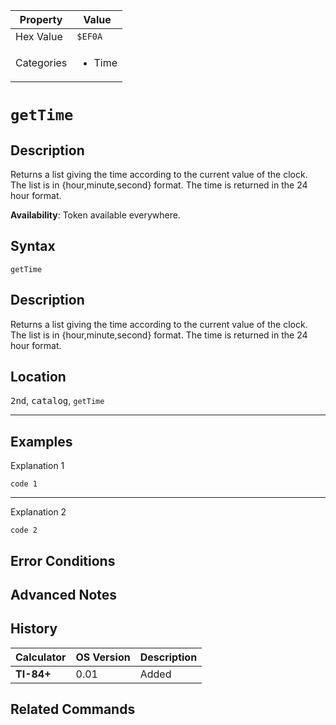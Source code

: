 | Property      | Value |
|---------------|-------|
| Hex Value     | `$EF0A`|
| Categories    | <ul><li>Time</li></ul> |

# `getTime`

## Description
Returns a list giving the time according to the current value of the clock. The list is in {hour,minute,second} format. The time is returned in the 24 hour format.


<b>Availability</b>: Token available everywhere.

## Syntax
`getTime`

## Description
Returns a list giving the time according to the current value of the clock. The list is in {hour,minute,second} format. The time is returned in the 24 hour format.

## Location
<kbd>2nd</kbd>, <kbd>catalog</kbd>, `getTime`
<hr>

## Examples

Explanation 1
```ti-basic
code 1
```
---
Explanation 2
```ti-basic
code 2
```

## Error Conditions


## Advanced Notes


## History
| Calculator | OS Version | Description |
|------------|------------|-------------|
| <b>TI-84+</b> | 0.01 | Added

## Related Commands

    